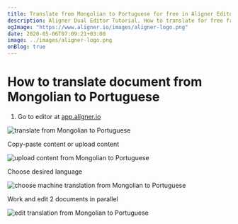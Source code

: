 ```yaml
---
title: Translate from Mongolian to Portuguese for free in Aligner Editor
description: Aligner Dual Editor Tutorial. How to translate for free from Mongolian to Portuguese. Aligner is multilingual document management platform. 
ogImage: "https://www.aligner.io/images/aligner-logo.png"
date: 2020-05-06T07:09:21+03:00
image: ../images/aligner-logo.png
onBlog: true
---
```


# How to translate document from Mongolian to Portuguese

1. Go to editor at [app.aligner.io](https://app.aligner.io "Aligner App web page")

![translate from Mongolian to Portuguese](../aligner-blank-editor.png "translate from Mongolian to Portuguese")

Copy-paste content or upload content

![upload content from Mongolian to Portuguese](../aligner-uploaded-document.png "upload content from Mongolian to Portuguese")

Choose desired language

![choose machine translation from Mongolian to Portuguese](../aligner-language-dropdown.png "choose machine translation from Mongolian to Portuguese")

Work and edit 2 documents in parallel

![edit translation from Mongolian to Portuguese](../aligner-double-sitded-editor.png "edit translation from Mongolian to Portuguese")

